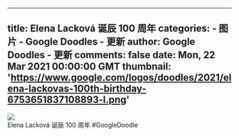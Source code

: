 
---
title: Elena Lacková 诞辰 100 周年
categories: 
    - 图片
    - Google Doodles - 更新
author: Google Doodles - 更新
comments: false
date: Mon, 22 Mar 2021 00:00:00 GMT
thumbnail: 'https://www.google.com/logos/doodles/2021/elena-lackovas-100th-birthday-6753651837108893-l.png'
---

<div>   
<img src="https://www.google.com/logos/doodles/2021/elena-lackovas-100th-birthday-6753651837108893-l.png" referrerpolicy="no-referrer"><br>Elena Lacková 诞辰 100 周年 #GoogleDoodle  
</div>
            